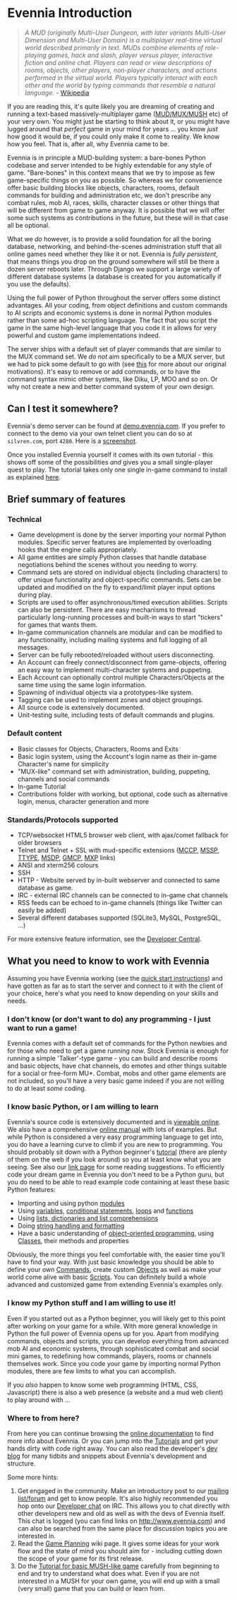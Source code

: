 # Evennia Introduction

> *A MUD (originally Multi-User Dungeon, with later variants Multi-User Dimension and Multi-User Domain) is a multiplayer real-time virtual world described primarily in text. MUDs combine elements of role-playing games, hack and slash, player versus player, interactive fiction and online chat. Players can read or view descriptions of rooms, objects, other players, non-player characters, and actions performed in the virtual world. Players typically interact with each other and the world by typing commands that resemble a natural language.* - [Wikipedia](http://en.wikipedia.org/wiki/MUD)

If you are reading this, it's quite likely you are dreaming of creating and running a text-based massively-multiplayer game ([MUD/MUX/MUSH](http://tinyurl.com/c5sc4bm) etc) of your very own. You might just be starting to think about it, or you might have lugged around that *perfect* game in your mind for years ... you know *just* how good it would be, if you could only make it come to reality. We know how you feel. That is, after all, why Evennia came to be. 

Evennia is in principle a MUD-building system: a bare-bones Python codebase and server intended to be highly extendable for any style of game. "Bare-bones" in this context means that we try to impose as few game-specific things on you as possible. So whereas we for convenience offer basic building blocks like objects, characters, rooms, default commands for building and administration etc, we don't prescribe any combat rules, mob AI, races, skills, character classes or other things that will be different from game to game anyway. It is possible that we will offer some such systems as contributions in the future, but these will in that case all be optional. 

What we *do* however, is to provide a solid foundation for all the boring database, networking, and behind-the-scenes administration stuff that all online games need whether they like it or not. Evennia is *fully persistent*, that means things you drop on the ground somewhere will still be there a dozen server reboots later. Through Django we support a large variety of different database systems (a database is created for you automatically if you use the defaults). 

Using the full power of Python throughout the server offers some distinct advantages. All your coding, from object definitions and custom commands to AI scripts and economic systems is  done in normal Python modules rather than some ad-hoc scripting language. The fact that you script the game in the same high-level language that you code it in allows for very powerful and custom game implementations indeed. 

The server ships with a default set of player commands that are similar to the MUX command set. We *do not* aim specifically to be a MUX server, but we had to pick some default to go with (see [this](Soft-Code) for more about our original motivations).  It's easy to remove or add commands, or to have the command syntax mimic other systems, like Diku, LP, MOO and so on. Or why not create a new and better command system of your own design. 

## Can I test it somewhere?

Evennia's demo server can be found at [demo.evennia.com](http://demo.evennia.com). If you prefer to connect to the demo via your own telnet client you can do so at `silvren.com`, port `4280`. Here is a [screenshot](Screenshot).

Once you installed Evennia yourself it comes with its own tutorial - this shows off some of the possibilities _and_ gives you a small single-player quest to play. The tutorial takes only one single in-game command to install as explained [here](Tutorial-World-Introduction).

## Brief summary of features

### Technical

- Game development is done by the server importing your normal Python modules. Specific server features are implemented by overloading hooks that the engine calls appropriately.
- All game entities are simply Python classes that handle database negotiations behind the scenes without you needing to worry.
- Command sets are stored on individual objects (including characters) to offer unique functionality and object-specific commands. Sets can be updated and modified on the fly to expand/limit player input options during play.
- Scripts are used to offer asynchronous/timed execution abilities. Scripts can also be persistent. There are easy mechanisms to thread particularly long-running processes and built-in ways to start "tickers" for games that wants them.
- In-game communication channels are modular and can be modified to any functionality, including mailing systems and full logging of all messages.
- Server can be fully rebooted/reloaded without users disconnecting.
- An Account can freely connect/disconnect from game-objects, offering an easy way to implement multi-character systems and puppeting.
- Each Account can optionally control multiple Characters/Objects at the same time using the same login information.
- Spawning of individual objects via a prototypes-like system.
- Tagging can be used to implement zones and object groupings.
- All source code is extensively documented.
- Unit-testing suite, including tests of default commands and plugins.

### Default content

- Basic classes for Objects, Characters, Rooms and Exits
- Basic login system, using the Account's login name as their in-game Character's name for simplicity
- "MUX-like" command set with administration, building, puppeting, channels and social commands
- In-game Tutorial
- Contributions folder with working, but optional, code such as alternative login, menus, character generation and more

### Standards/Protocols supported

- TCP/websocket HTML5 browser web client, with ajax/comet fallback for older browsers
- Telnet and Telnet + SSL with mud-specific extensions ([MCCP](http://tintin.sourceforge.net/mccp/), [MSSP](http://tintin.sourceforge.net/mssp/), [TTYPE](http://tintin.sourceforge.net/mtts/), [MSDP](http://tintin.sourceforge.net/msdp/), [GMCP](https://www.ironrealms.com/rapture/manual/files/FeatGMCP-txt.html), [MXP](https://www.zuggsoft.com/zmud/mxp.htm) links)
- ANSI and xterm256 colours
- SSH
- HTTP - Website served by in-built webserver and connected to same database as game.
- IRC - external IRC channels can be connected to in-game chat channels
- RSS feeds can be echoed to in-game channels (things like Twitter can easily be added)
- Several different databases supported (SQLite3, MySQL, PostgreSQL, ...)

For more extensive feature information, see the [Developer Central](Developer-Central).

## What you need to know to work with Evennia

Assuming you have Evennia working (see the [quick start instructions](Getting-Started)) and have gotten as far as to start the server and connect to it with the client of your choice, here's what you need to know depending on your skills and needs. 

### I don't know (or don't want to do) any programming - I just want to run a game!

Evennia comes with a default set of commands for the Python newbies and for those who need to get a game running *now*. Stock Evennia is enough for running a simple 'Talker'-type game - you can build and describe rooms and basic objects, have chat channels, do emotes and other things suitable for a social or free-form MU\*. Combat, mobs and other game elements are not included, so you'll have a very basic game indeed if you are not willing to do at least *some* coding. 

### I know basic Python, or I am willing to learn

Evennia's source code is extensively documented and is [viewable online](https://github.com/evennia/evennia). We also have a comprehensive [online manual](https://github.com/evennia/evennia/wiki) with lots of examples. But while Python is considered a very easy programming language to get into, you do have a learning curve to climb if you are new to programming. You should probably sit down
with a Python beginner's [tutorial](http://docs.python.org/tutorial/) (there are plenty of them on the web if you look around) so you at least know what you are seeing. See also our [link page](https://github.com/evennia/evennia/wiki/Links#wiki-litterature) for some reading suggestions. To efficiently code your dream game in Evennia you don't need to be a Python guru, but you do need to be able to read example code containing at least these basic Python features:

- Importing and using python [modules](http://docs.python.org/3.7/tutorial/modules.html)
- Using [variables](http://www.tutorialspoint.com/python/python_variable_types.htm), [conditional statements](http://docs.python.org/tutorial/controlflow.html#if-statements), [loops](http://docs.python.org/tutorial/controlflow.html#for-statements) and [functions](http://docs.python.org/tutorial/controlflow.html#defining-functions)
- Using [lists, dictionaries and list comprehensions](http://docs.python.org/tutorial/datastructures.html)
- Doing [string handling and formatting](http://docs.python.org/tutorial/introduction.html#strings)
- Have a basic understanding of [object-oriented programming](http://www.tutorialspoint.com/python/python_classes_objects.htm), using [Classes](http://docs.python.org/tutorial/classes.html), their methods and properties

Obviously, the more things you feel comfortable with, the easier time you'll have to find your way.  With just basic knowledge you should be able to define your own [Commands](Commands), create custom [Objects](Objects) as well as make your world come alive with basic [Scripts](Scripts). You can definitely build a whole advanced and customized game from extending Evennia's examples only.  

### I know my Python stuff and I am willing to use it!

Even if you started out as a Python beginner, you will likely get to this point after working on your game for a while.  With more general knowledge in Python the full power of Evennia opens up for you. Apart from modifying commands, objects and scripts, you can develop everything from advanced mob AI and economic systems, through sophisticated combat and social mini games, to redefining how commands, players, rooms or channels themselves work. Since you code your game by importing normal Python modules, there are few limits to what you can accomplish.

If you *also* happen to know some web programming (HTML, CSS, Javascript) there is also a web presence (a website and a mud web client) to play around with ...

### Where to from here?

From here you can continue browsing the [online documentation](index) to find more info about Evennia. Or you can jump into the [Tutorials](Tutorials) and get your hands dirty with code right away. You can also read the developer's [dev blog](https://evennia.blogspot.com/) for many tidbits and snippets about Evennia's development and structure.

Some more hints: 

1. Get engaged in the community. Make an introductory post to our [mailing list/forum](https://groups.google.com/forum/#!forum/evennia) and get to know people. It's also highly recommended you hop onto our [Developer chat](http://webchat.freenode.net/?channels=evennia&uio=MT1mYWxzZSY5PXRydWUmMTE9MTk1JjEyPXRydWUbb) on IRC. This allows you to chat directly with other developers new and old as well as with the devs of Evennia itself. This chat is logged (you can find links on http://www.evennia.com) and can also be searched from the same place for discussion topics you are interested in. 
2. Read the [Game Planning](https://github.com/evennia/evennia/wiki/Game%20Planning) wiki page. It gives some ideas for your work flow and the state of mind you should aim for - including cutting down the scope of your game for its first release.
3. Do the [Tutorial for basic MUSH-like game](https://github.com/evennia/evennia/wiki/Tutorial%20for%20basic%20MUSH%20like%20game) carefully from beginning to end and try to understand what does what. Even if you are not interested in a MUSH for your own game, you will end up with a small (very small) game that you can build or learn from.
